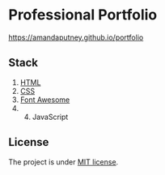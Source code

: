 # Professional Portfolio

https://amandaputney.github.io/portfolio

## Stack

1. [HTML](https://developer.mozilla.org/en-US/docs/Web/HTML)
2. [CSS](https://developer.mozilla.org/en-US/docs/Web/CSS)
3. [Font Awesome](https://fontawesome.com/)
4. 4. JavaScript

## License

The project is under [MIT license](https://choosealicense.com/licenses/mit/).
